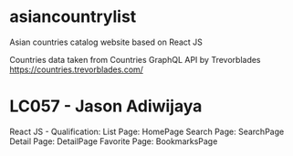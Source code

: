 # asiancountrylist
 Asian countries catalog website based on React JS
 
 Countries data taken from Countries GraphQL API by Trevorblades
 https://countries.trevorblades.com/

# LC057 - Jason Adiwijaya 
 React JS - Qualification:
 List Page: HomePage
 Search Page: SearchPage
 Detail Page: DetailPage
 Favorite Page: BookmarksPage
